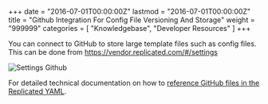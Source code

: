 +++
date = "2016-07-01T00:00:00Z"
lastmod = "2016-07-01T00:00:00Z"
title = "Github Integration For Config File Versioning And Storage"
weight = "999999"
categories = [ "Knowledgebase", "Developer Resources" ]
+++

You can connect to GitHub to store large template files such as config files. This 
can be done from https://vendor.replicated.com/#/settings

![Settings Github](/static/settings-github.png)

For detailed technical documentation on how to 
[reference GitHub files in the Replicated YAML](http://docs.replicated.com/v1.0/docs/components-and-containers#section-github-reference).
